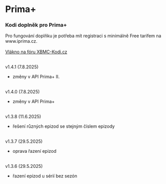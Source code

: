 <h1>Prima+</h1>
<p>
<h3>Kodi doplněk pro Prima+</h3>
<p>
Pro fungování doplňku je potřeba mít registraci s minimálně Free tarifem na www.iprima.cz.<br><br>
<a href="https://www.xbmc-kodi.cz/prima-+">Vlákno na fóru XBMC-Kodi.cz</a><br><br>

v1.4.1 (7.8.2025)<br>
- změny v API Prima+ II.<br><br>

v1.4.0 (7.8.2025)<br>
- změny v API Prima+<br><br>

v1.3.8 (11.6.2025)<br>
- řešení různých epizod se stejným číslem epizody<br><br>

v1.3.7 (29.5.2025)<br>
- oprava řazení epizod<br><br>

v1.3.6 (29.5.2025)<br>
- řazení epizod u sérií bez sezón<br><br>
</p>
